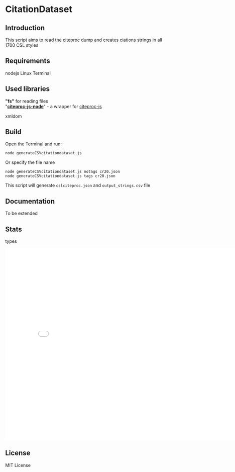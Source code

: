 # CitationDataset

## Introduction
This script aims to read the citeproc dump and creates ciations strings in all 1700 CSL styles

## Requirements
 
 nodejs
 Linux Terminal

## Used libraries
<p><strong>"fs"</strong> for reading files<br />"<a href="https://www.npmjs.com/package/citeproc-js-node" target="_blank" rel="noopener"><strong>citeproc-js-node</strong></a>" - a wrapper for <a href="https://github.com/Juris-M/citeproc-js" target="_blank" rel="noopener">citeproc-js</a></p>
xmldom

## Build

Open the Terminal and run:

    node generateCSVcitationdataset.js

Or specify the file name

    node generateCSVcitationdataset.js notags cr20.json
    node generateCSVcitationdataset.js tags cr20.json

 
This script will generate `cslciteproc.json` and `output_strings.csv` file

## Documentation

To be extended

## Stats
 types
<iframe src='//charts.hohli.com/embed.html?created=1536671264391#w=800&h=600&d={"containerId":"chart","dataTable":{"cols":[{"label":"A","type":"string"},{"label":"B","type":"number"}],"rows":[{"c":[{"v":"article-journal"},{"v":7485}]},{"c":[{"v":"chapter"},{"v":1182}]},{"c":[{"v":"proceedings-article"},{"v":536}]},{"c":[{"v":"dataset"},{"v":169}]},{"c":[{"v":"report"},{"v":42}]},{"c":[{"v":"book"},{"v":56}]},{"c":[{"v":"monograph"},{"v":30}]},{"c":[{"v":"journal-issue"},{"v":57}]},{"c":[{"v":"dissertation"},{"v":16}]},{"c":[{"v":"other"},{"v":19}]},{"c":[{"v":"standard"},{"v":27}]},{"c":[{"v":"reference-entry"},{"v":62}]},{"c":[{"v":"reference-book"},{"v":1}]},{"c":[{"v":"proceedings"},{"v":1}]},{"c":[{"v":"posted-content"},{"v":1}]},{"c":[{"v":"book-section"},{"v":1}]},{"c":[{"v":"journal"},{"v":1}]}]},"options":{"width":800,"height":600,"legacyScatterChartLabels":true,"is3D":false,"pieHole":0.5,"booleanRole":"certainty","hAxis":{"useFormatFromData":true,"viewWindow":{"max":null,"min":null},"minValue":null,"maxValue":null},"vAxes":[{"title":null,"minValue":null,"maxValue":null,"viewWindow":{"max":null,"min":null},"useFormatFromData":true,"logScale":false},{"viewWindow":{"max":null,"min":null},"minValue":null,"maxValue":null,"useFormatFromData":true,"logScale":false}]},"state":{},"view":{"columns":null,"rows":null},"isDefaultVisualization":false,"chartType":"PieChart"}' frameborder='0' width='810' height='610'></iframe>

## License

MIT License
